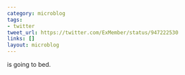 ```yaml
---
category: microblog
tags:
- twitter
tweet_url: https://twitter.com/ExMember/status/947222530
links: []
layout: microblog
---
```

is going to bed.

